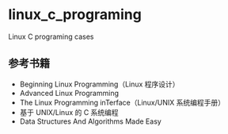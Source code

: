 # linux_c_programing
Linux C programing cases

## 参考书籍

- Beginning Linux Programming（Linux 程序设计）
- Advanced Linux Programming
- The Linux Programming inTerface（Linux/UNIX 系统编程手册）
- 基于 UNIX/Linux 的 C 系统编程
- Data	Structures And Algorithms Made Easy


